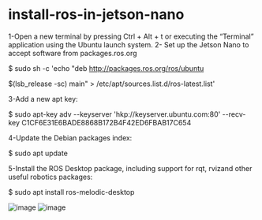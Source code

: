 # install-ros-in-jetson-nano

1-Open a new terminal by pressing Ctrl + Alt + t or executing the “Terminal” application using the Ubuntu launch system.
2- Set up the Jetson Nano to accept software from packages.ros.org


$ sudo sh -c 'echo "deb http://packages.ros.org/ros/ubuntu 

$(lsb_release -sc) main" > /etc/apt/sources.list.d/ros-latest.list'


3-Add a new apt key:

$ sudo apt-key adv --keyserver 'hkp://keyserver.ubuntu.com:80' --recv-key C1CF6E31E6BADE8868B172B4F42ED6FBAB17C654

4-Update the Debian packages index:

$ sudo apt update


5-Install the ROS Desktop package, including support for rqt, rvizand other useful robotics packages:

$ sudo apt install ros-melodic-desktop



![image](https://user-images.githubusercontent.com/107868423/182657742-27c43bf6-5933-41f0-9dc1-70cbfb073162.png)
![image](https://user-images.githubusercontent.com/107868423/182657818-55d4d8eb-fb92-4015-9444-8d2803392457.png)

